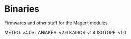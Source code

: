 # Binaries

Firmwares and other stuff for the Magerit modules

METRO: v4.0e
LANIAKEA: v2.6
KAIROS: v1.4
ISOTOPE: v1.0
